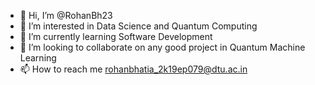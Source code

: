 - 👋 Hi, I’m @RohanBh23
- 👀 I’m interested in Data Science and Quantum Computing
- 🌱 I’m currently learning Software Development
- 💞️ I’m looking to collaborate on any good project in Quantum Machine Learning
- 📫 How to reach me rohanbhatia_2k19ep079@dtu.ac.in

<!---
RohanBh23/RohanBh23 is a ✨ special ✨ repository because its `README.md` (this file) appears on your GitHub profile.
You can click the Preview link to take a look at your changes.
--->
